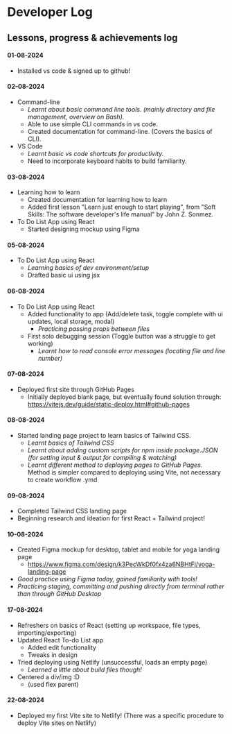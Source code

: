 # Developer Log

## Lessons, progress & achievements log

#### 01-08-2024

- Installed vs code & signed up to github!

#### 02-08-2024

- Command-line
  - _Learnt about basic command line tools. (mainly directory and file management, overview on Bash)._
  - Able to use simple CLI commands in vs code.
  - Created documentation for command-line. (Covers the basics of CLI).
- VS Code
  - _Learnt basic vs code shortcuts for productivity._
  - Need to incorporate keyboard habits to build familiarity.

#### 03-08-2024

- Learning how to learn
  - Created documentation for learning how to learn
  - Added first lesson "Learn just enough to start playing", from "Soft Skills: The software developer's life manual" by John Z. Sonmez.
- To Do List App using React
  - Started designing mockup using Figma

#### 05-08-2024

- To Do List App using React
  - _Learning basics of dev environment/setup_
  - Drafted basic ui using jsx

#### 06-08-2024

- To Do List App using React
  - Added functionality to app (Add/delete task, toggle complete with ui updates, local storage, modal)
    - _Practicing passing props between files_
  - First solo debugging session (Toggle button was a struggle to get working)
    - _Learnt how to read console error messages (locating file and line number)_

#### 07-08-2024

- Deployed first site through GitHub Pages
  - Initially deployed blank page, but eventually found solution through:
    https://vitejs.dev/guide/static-deploy.html#github-pages

#### 08-08-2024

- Started landing page project to learn basics of Tailwind CSS.
  - _Learnt basics of Tailwind CSS_
  - _Learnt about adding custom scripts for npm inside package.JSON (for setting input & output for compiling & watching)_
  - _Learnt different method to deploying pages to GitHub Pages._ Method is simpler compared to deploying using Vite, not necessary to create workflow .ymd

#### 09-08-2024

- Completed Tailwind CSS landing page
- Beginning research and ideation for first React + Tailwind project!

#### 10-08-2024

- Created Figma mockup for desktop, tablet and mobile for yoga landing page
  - https://www.figma.com/design/k3PecWkDf0fx4za6NBHtFj/yoga-landing-page
- _Good practice using Figma today, gained familiarity with tools!_
- _Practicing staging, committing and pushing directly from terminal rather than through GitHub Desktop_

#### 17-08-2024

- Refreshers on basics of React (setting up workspace, file types, importing/exporting)
- Updated React To-do List app
  - Added edit functionality
  - Tweaks in design
- Tried deploying using Netlify (unsuccessful, loads an empty page)
  - _Learned a little about build files though!_
- Centered a div/img :D
  - (used flex parent)

#### 22-08-2024

- Deployed my first Vite site to Netlify! (There was a specific procedure to deploy Vite sites on Netlify)

